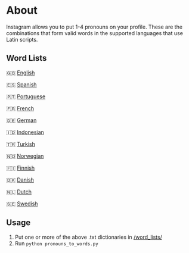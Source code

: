 # About
Instagram allows you to put 1-4 pronouns on your profile. These are the combinations that form valid words in the supported languages that use Latin scripts.

## Word Lists
🇬🇧 [English](https://raw.githubusercontent.com/Paf1cent/instagram-pronoun-words/master/words_found.txt)

🇪🇸 [Spanish](https://raw.githubusercontent.com/xavier-hernandez/spanish-wordlist/main/text/spanish_words.txt)

🇵🇹 [Portuguese](https://gist.githubusercontent.com/Kasama/b75f8d57432b7e9e18e49843485d69e9/raw/c3d6b644b1ba8acd95cb4775d52d76f05e1eeee8/portuguese-word-list.txt)

🇫🇷 [French](https://raw.githubusercontent.com/Taknok/French-Wordlist/master/francais.txt)

🇩🇪 [German](https://gist.githubusercontent.com/MarvinJWendt/2f4f4154b8ae218600eb091a5706b5f4/raw/36b70dd6be330aa61cd4d4cdfda6234dcb0b8784/wordlist-german.txt)

🇮🇩 [Indonesian](https://raw.githubusercontent.com/fachrurRz/sentiment-analysis/master/indonesian-wordlist.txt)

🇹🇷 [Turkish](https://raw.githubusercontent.com/mertemin/turkish-word-list/master/words.txt)

🇳🇴 [Norwegian](https://raw.githubusercontent.com/Ondkloss/norwegian-wordlist/master/wordlist_20220201_norsk_ordbank_nno_2012.txt)

🇫🇮 [Finnish](https://raw.githubusercontent.com/hugovk/everyfinnishword/master/kaikkisanat.txt)

🇩🇰 [Danish](https://raw.githubusercontent.com/fraabye/Danish-wordlists/master/20200419-Danish-words.txt)

🇳🇱 [Dutch](https://raw.githubusercontent.com/OpenTaal/opentaal-wordlist/master/wordlist.txt)

🇸🇪 [Swedish](https://raw.githubusercontent.com/martinlindhe/wordlist_swedish/master/swe_wordlist)

## Usage
1. Put one or more of the above .txt dictionaries in [/word_lists/](/word_lists/)
2. Run `python pronouns_to_words.py`
